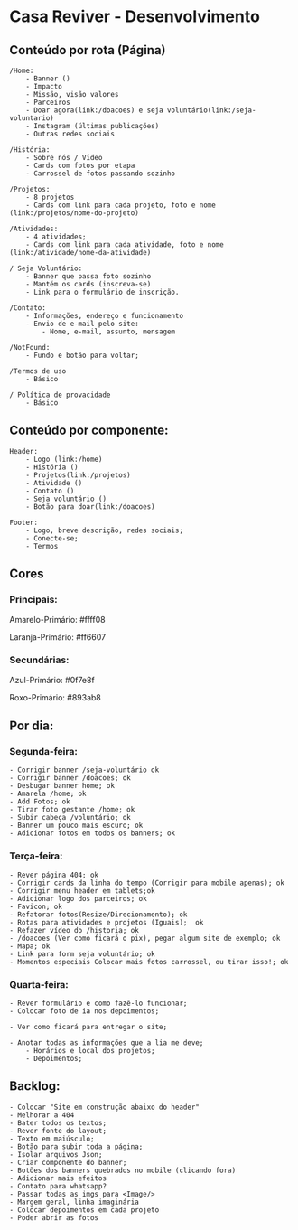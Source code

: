 # Casa Reviver - Desenvolvimento

## Conteúdo por rota (Página)

    /Home:
        - Banner ()
        - Impacto
        - Missão, visão valores
        - Parceiros
        - Doar agora(link:/doacoes) e seja voluntário(link:/seja-voluntario)
        - Instagram (últimas publicações)
        - Outras redes sociais

    /História:
        - Sobre nós / Vídeo
        - Cards com fotos por etapa
        - Carrossel de fotos passando sozinho

    /Projetos:
        - 8 projetos
        - Cards com link para cada projeto, foto e nome (link:/projetos/nome-do-projeto)

    /Atividades:
        - 4 atividades;
        - Cards com link para cada atividade, foto e nome (link:/atividade/nome-da-atividade)

    / Seja Voluntário:
        - Banner que passa foto sozinho
        - Mantém os cards (inscreva-se)
        - Link para o formulário de inscrição.

    /Contato:
        - Informações, endereço e funcionamento
        - Envio de e-mail pelo site:
            - Nome, e-mail, assunto, mensagem

    /NotFound:
        - Fundo e botão para voltar;

    /Termos de uso
        - Básico

    / Política de provacidade
        - Básico

## Conteúdo por componente:

    Header:
        - Logo (link:/home)
        - História ()
        - Projetos(link:/projetos)
        - Atividade ()
        - Contato ()
        - Seja voluntário ()
        - Botão para doar(link:/doacoes)

    Footer:
        - Logo, breve descrição, redes sociais;
        - Conecte-se;
        - Termos

## Cores

### Principais:

Amarelo-Primário: #ffff08

Laranja-Primário: #ff6607

### Secundárias:

Azul-Primário: #0f7e8f

Roxo-Primário: #893ab8

## Por dia:

### Segunda-feira:

    - Corrigir banner /seja-voluntário ok
    - Corrigir banner /doacoes; ok
    - Desbugar banner home; ok
    - Amarela /home; ok
    - Add Fotos; ok
    - Tirar foto gestante /home; ok
    - Subir cabeça /voluntário; ok
    - Banner um pouco mais escuro; ok
    - Adicionar fotos em todos os banners; ok

### Terça-feira:
    - Rever página 404; ok
    - Corrigir cards da linha do tempo (Corrigir para mobile apenas); ok
    - Corrigir menu header em tablets;ok
    - Adicionar logo dos parceiros; ok
    - Favicon; ok
    - Refatorar fotos(Resize/Direcionamento); ok
    - Rotas para atividades e projetos (Iguais);  ok
    - Refazer vídeo do /historia; ok
    - /doacoes (Ver como ficará o pix), pegar algum site de exemplo; ok
    - Mapa; ok
    - Link para form seja voluntário; ok
    - Momentos especiais Colocar mais fotos carrossel, ou tirar isso!; ok

### Quarta-feira:

    - Rever formulário e como fazê-lo funcionar;
    - Colocar foto de ia nos depoimentos;
    
    - Ver como ficará para entregar o site;

    - Anotar todas as informações que a lia me deve;
        - Horários e local dos projetos;
        - Depoimentos;

## Backlog:
    - Colocar "Site em construção abaixo do header"
    - Melhorar a 404
    - Bater todos os textos;
    - Rever fonte do layout;
    - Texto em maiúsculo;
    - Botão para subir toda a página;
    - Isolar arquivos Json;
    - Criar componente do banner;
    - Botões dos banners quebrados no mobile (clicando fora)
    - Adicionar mais efeitos
    - Contato para whatsapp?
    - Passar todas as imgs para <Image/>
    - Margem geral, linha imaginária
    - Colocar depoimentos em cada projeto
    - Poder abrir as fotos
